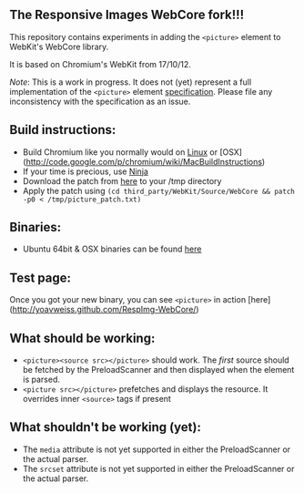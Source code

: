 The Responsive Images WebCore fork!!!
--------------------

This repository contains experiments in adding the `<picture>` element to
WebKit's WebCore library.

It is based on Chromium's WebKit from 17/10/12.

*Note*: This is a work in progress. It does not (yet) represent a full
implementation of the `<picture>` element [specification](http://responsiveimagescg.github.com/picture-element/). Please file any
inconsistency with the specification as an issue.


Build instructions:
----------------------
* Build Chromium like you normally would on [Linux](http://code.google.com/p/chromium/wiki/LinuxBuildInstructions) or [OSX] (http://code.google.com/p/chromium/wiki/MacBuildInstructions)
* If your time is precious, use [Ninja](http://code.google.com/p/chromium/wiki/NinjaBuild)
* Download the patch from [here](https://raw.github.com/yoavweiss/RespImg-WebCore/master/picture_patch.txt) to your /tmp directory
* Apply the patch using `(cd third_party/WebKit/Source/WebCore && patch -p0 < /tmp/picture_patch.txt)`

Binaries:
--------------------------
* Ubuntu 64bit & OSX binaries can be found [here]( https://github.com/yoavweiss/RespImg-WebCore/downloads)

Test page:
---------------------
Once you got your new binary, you can see `<picture>` in action [here] (http://yoavweiss.github.com/RespImg-WebCore/)

What should be working:
--------------------
* `<picture><source src></picture>` should work. The *first* source
  should be fetched by the PreloadScanner and then displayed when the
element is parsed.
* `<picture src></picture>` prefetches and displays the resource. It
overrides inner `<source>` tags if present

What shouldn't be working (yet):
--------------------
* The `media` attribute is not yet supported in either the PreloadScanner or the actual parser.
* The `srcset` attribute is not yet supported in either the PreloadScanner or the actual parser.


